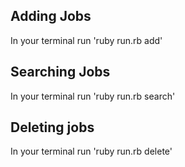 ## Adding Jobs

In your terminal run 'ruby run.rb add'

## Searching Jobs

In your terminal run 'ruby run.rb search'

## Deleting jobs

In your terminal run 'ruby run.rb delete'
